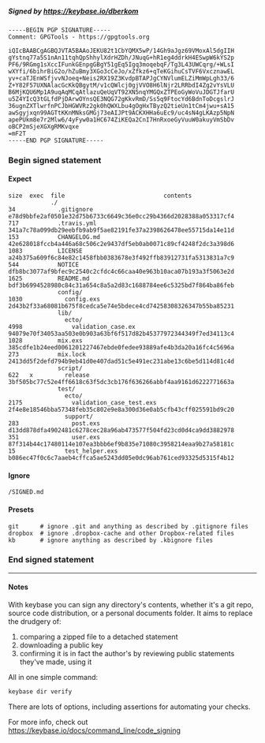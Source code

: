 ##### Signed by https://keybase.io/dberkom
```
-----BEGIN PGP SIGNATURE-----
Comment: GPGTools - https://gpgtools.org

iQIcBAABCgAGBQJVTA5BAAoJEKU82t1CbYQMX5wP/14Gh9aJgz69VMoxAl5dgIIH
gYstnq77a5S1nAn11tqhQpShhylXdrHZDh/JNuqG+hR1eg4ddrkH4ESwpW6kYS2p
PF6/9RGmg1sXccIFunkGEnpgGBgY51gEq5Igq3moqebqF/Tg3L43UWCqrg/+WLsI
wXYfi/6bihrBiG2o/hZuBmy3XGo3cCeJo/xZfkz6+qTeKGihuCsTVF6VxcznawEL
yv+caTJEnWSfjvvNJoeq+Neis2RX19Z3KvdpBTAPJgCYNVlumELZiMmWpLgh33/6
Z+Y82F57UXNAlacGcKkQBgytM/v1cQWlcj0gjVVO8H6lNjr2LRRbdI4Zg2vYsVLU
B6MjKQU6Mp1A9uqAqMCqAtlazuQeUqVT92XN5nqYMGQxZTPEoGyWoVuJDGTJfarU
u5Z4YIcQ3tGLfdPjDArwOYnsQE3NQG72gKkvRmD/Ss5q9FtocYd6BdnToDcgslrJ
36ugnZXTlwrfnPCJbHGWVRz2gk0hQWXLbu4gOgHxTByzQ2tieUn1tCm4jwu+sA15
awSgyjxqn99AGTtKKnMNksGMGj73eAIJPt9ACKXHHa6uEc9/uc4sN4gLKAzp5NpN
apePUkm8e7r2Mlw6/4yFyw0a1HC674ZiKEQa2CnI7HnRxoeGyVuuW0akuyVmSbDv
oBCP2mSjeXGXgRMKvqxe
=mF2T
-----END PGP SIGNATURE-----

```

<!-- END SIGNATURES -->

### Begin signed statement 

#### Expect

```
size  exec  file                            contents                                                        
            ./                                                                                              
34            .gitignore                    e78d9bbfe2af0501e32d75b6733c6649c36e0cc29b4366d2028388a053317cf4
717           .travis.yml                   341a7c78a099db29eebfb9ab9f5ae82191fe37a2398626478ee55715da14e11d
153           CHANGELOG.md                  42e628018fccb4a446a68c506c2e9437df5eb0ab0071c89cf4248f2dc3a398d6
1083          LICENSE                       a24b375a609f6c84e82c1458fbb0383678e3f492ffb83912731fa5313831a7c9
544           NOTICE                        dfb8bc3077af9bfec9c2540c2cfdc4c66caa40e963b10aca07b193a3f5063e2d
1625          README.md                     bdf3b6994528980c84c31a654c8a5a2d83c1688784ee6c5325bd7f864ba86feb
              config/                                                                                       
1030            config.exs                  2d43b2f33a68081b675f8cedca5e74e5bdece4cd74258308326347b55ba85231
              lib/                                                                                          
                ecto/                                                                                       
4998              validation_case.ex        94079e70f34053aa503e0b903a63bf6f517d82b45377972344349f7ed34113c4
1028          mix.exs                       385cdfe1b24eed0061201227467ebde0fedee93889afe4b3da20a16fc4c5696a
273           mix.lock                      2413dd5f2defd794b9eb41d0e407dad51c5e491ec231abe13c6be5d114d81c4d
              script/                                                                                       
622   x         release                     3bf505bc77c52e4ff6618c63f5dc3cb176f636266abbf4aa9161d6222771663a
              test/                                                                                         
                ecto/                                                                                       
2175              validation_case_test.exs  2f4e8e18546bba57348feb35c802e9e8a300d36e0ab5cfb43cff025591bd9c20
                support/                                                                                    
283               post.exs                  d13dd878dfa4902481c6278cec28a96ab473577f504fd23cd0d4ca9dd3882978
351               user.exs                  87f314b44c17480114e107ea3bbb6ef9b835e71080c3958214eaa9b27a58181c
15              test_helper.exs             b086ec47f0c6c7aaeb4cffca5ae5243dd05e0dc96ab761ced93325d5315f4b12
```

#### Ignore

```
/SIGNED.md
```

#### Presets

```
git      # ignore .git and anything as described by .gitignore files
dropbox  # ignore .dropbox-cache and other Dropbox-related files    
kb       # ignore anything as described by .kbignore files          
```

<!-- summarize version = 0.0.9 -->

### End signed statement

<hr>

#### Notes

With keybase you can sign any directory's contents, whether it's a git repo,
source code distribution, or a personal documents folder. It aims to replace the drudgery of:

  1. comparing a zipped file to a detached statement
  2. downloading a public key
  3. confirming it is in fact the author's by reviewing public statements they've made, using it

All in one simple command:

```bash
keybase dir verify
```

There are lots of options, including assertions for automating your checks.

For more info, check out https://keybase.io/docs/command_line/code_signing